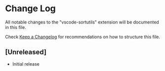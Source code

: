 # Change Log

All notable changes to the "vscode-sortutils" extension will be documented in this file.

Check [Keep a Changelog](http://keepachangelog.com/) for recommendations on how to structure this file.

## [Unreleased]

- Initial release